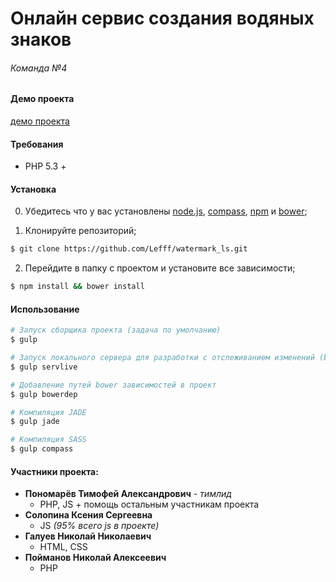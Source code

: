 # Онлайн сервис создания водяных знаков
###### _Команда №4_

#### Демо проекта

[демо проекта](http://google.com/)


#### Требования


* PHP 5.3 +


#### Установка


0. Убедитесь что у вас установлены [node.js](http://nodejs.org/), [compass](http://compass-style.org/), [npm](http://npmjs.org/) и [bower](http://bower.io.);

1. Клонируйте репозиторий;

  ```sh
$ git clone https://github.com/Lefff/watermark_ls.git
  ```

2. Перейдите в папку с проектом и установите все зависимости;

  ```sh
  $ npm install && bower install
  ```

#### Использование


  ```sh
  # Запуск сборщика проекта (задача по умолчанию)
  $ gulp

  # Запуск локального сервера для разработки с отслеживанием изменений (browser sync)
  $ gulp servlive

  # Добавление путей bower зависимостей в проект
  $ gulp bowerdep

  # Компиляция JADE
  $ gulp jade

  # Компиляция SASS
  $ gulp compass
  ```


#### Участники проекта:


* __Пономарёв Тимофей Александрович__ _- тимлид_
  * PHP, JS + помощь остальным участникам проекта
* __Солопина Ксения Сергеевна__
  * JS _(95% всего js в проекте)_
* __Галуев Николай Николаевич__
  * HTML, CSS
* __Пойманов Николай Алексеевич__
  * PHP
